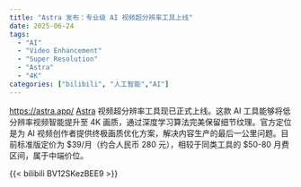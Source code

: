 ```yaml
---
title: "Astra 发布：专业级 AI 视频超分辨率工具上线"
date: 2025-06-24
tags:
  - "AI"
  - "Video Enhancement"
  - "Super Resolution"
  - "Astra"
  - "4K"
categories: ["bilibili", "人工智能","AI"]
---
```


https://astra.app/
[Astra](https://astra.app/ "Astra 视频超分工具官网") 视频超分辨率工具现已正式上线。这款 AI 工具能够将低分辨率视频智能提升至 4K 画质，通过深度学习算法完美保留细节纹理。官方定位是为 AI 视频创作者提供终极画质优化方案，解决内容生产的最后一公里问题。目前标准版定价为 $39/月（约合人民币 280 元），相较于同类工具的 $50-80 月费区间，属于中端价位。

{{< bilibili BV12SKezBEE9 >}}